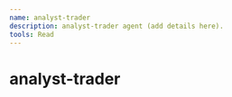```yaml
---
name: analyst-trader
description: analyst-trader agent (add details here).
tools: Read
---
```


# analyst-trader
